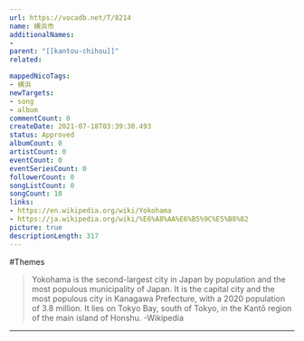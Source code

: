 ```yaml
---
url: https://vocadb.net/T/8214
name: 横浜市
additionalNames: 
- 
parent: "[[kantou-chihou]]"
related:

mappedNicoTags:
- 横浜
newTargets:
- song
- album
commentCount: 0
createDate: 2021-07-18T03:39:30.493
status: Approved
albumCount: 0
artistCount: 0
eventCount: 0
eventSeriesCount: 0
followerCount: 0
songListCount: 0
songCount: 18
links: 
- https://en.wikipedia.org/wiki/Yokohama
- https://ja.wikipedia.org/wiki/%E6%A8%AA%E6%B5%9C%E5%B8%82
picture: true
descriptionLength: 317
---
```


#Themes

> Yokohama is the second-largest city in Japan by population and the most populous municipality of Japan.
It is the capital city and the most populous city in Kanagawa Prefecture, with a 2020 population of 3.8 million.
It lies on Tokyo Bay, south of Tokyo, in the Kantō region of the main island of Honshu.
-Wikipedia

---

